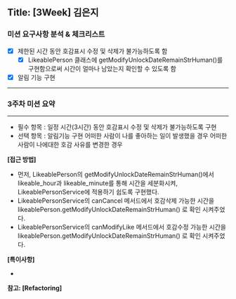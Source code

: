 ## Title: [3Week] 김은지

### 미션 요구사항 분석 & 체크리스트
- [x] 제한된 시간 동안 호감표시 수정 및 삭제가 불가능하도록 함
    - [x] LikeablePerson 클래스에 getModifyUnlockDateRemainStrHuman()를 구현함으로써 시간이 얼마나 남았는지 확인할 수 있도록 함
- [x] 알림 기능 구현

---

### 3주차 미션 요약

---

- 필수 항목 : 일정 시간(3시간) 동안 호감표시 수정 및 삭제가 불가능하도록 구현
- 선택 항목 : 알림기능 구현
  어떠한 사람이 나를 좋아하는 일이 발생했을 경우
  어떠한 사람이 나에대한 호감 사유를 변경한 경우

**[접근 방법]**

- 먼저, LikeablePerson의 getModifyUnlockDateRemainStrHuman()에서 likeable_hour과 likeable_minute를 통해 시간을 세분화시켜, LikeablePersonService에 적용하기 쉽도록 구현했다.
- LikeablePersonService의 canCancel 메서드에서 호감삭제 가능한 시간을 likeablePerson.getModifyUnlockDateRemainStrHuman() 로 확인 시켜주었다.
- LikeablePersonService의 canModifyLike 메서드에서 호감수정 가능한 시간을 likeablePerson.getModifyUnlockDateRemainStrHuman() 로 확인 시켜주었다.

**[특이사항]**

- 

**참고: [Refactoring]**